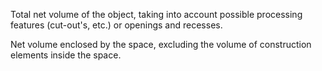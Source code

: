 Total net volume of the object, taking into account possible processing features (cut-out's, etc.) or openings and recesses.


<!-- comment -->


Net volume enclosed by the space, excluding the volume of construction elements inside the space.

